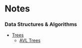 # Notes

### Data Structures & Algorithms

- [Trees](./content/Data%20Structures%20&%20Algorithms/trees.md)
    - [AVL Trees](./content/Data%20Structures%20&%20Algorithms/trees.md)